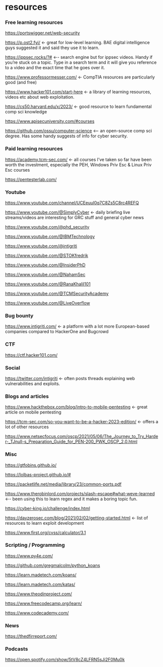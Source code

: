 # resources


### Free learning resources 

https://portswigger.net/web-security

https://p.ost2.fyi/ ← great for low-level learning. BAE digital intelligence guys suggested it and said they use it to learn.

https://ippsec.rocks/?#  ←- search engine but for ippsec videos. Handy if you’re stuck on a topic. Type in a search term and it will give you reference to a video and the exact time that he goes over it. 

https://www.professormesser.com/ ← CompTIA resources are particularly good (and free)

https://www.hacker101.com/start-here ← a library of learning resources, videos etc about web exploitation. 

https://cs50.harvard.edu/x/2023/ ← good resource to learn fundamental comp sci knowledge

https://www.apisecuniversity.com/#courses

https://github.com/ossu/computer-science  <-- an open-source comp sci degree. Has some handy suggests of info for cyber security.



### Paid learning resources

https://academy.tcm-sec.com/ ← all courses I’ve taken so far have been worth the investment, especially the PEH, Windows Priv Esc & Linux Priv Esc courses

https://pentesterlab.com/



### Youtube

https://www.youtube.com/channel/UCEeuul0q7C8Zs5C8rc4REFQ

https://www.youtube.com/@SimplyCyber ← daily briefing live streams/videos are interesting for GRC stuff and general cyber news

https://www.youtube.com/@phd_security

https://www.youtube.com/@IBMTechnology

https://www.youtube.com/@intigriti

https://www.youtube.com/@STOKfredrik

https://www.youtube.com/@InsiderPhD

https://www.youtube.com/@NahamSec

https://www.youtube.com/@RanaKhalil101

https://www.youtube.com/@TCMSecurityAcademy

https://www.youtube.com/@LiveOverflow




### Bug bounty

https://www.intigriti.com/ ← a platform with a lot more European-based companies compared to HackerOne and Bugcrowd



### CTF

https://ctf.hacker101.com/


### Social 

https://twitter.com/intigriti ← often posts threads explaining web vulnerabilities and exploits. 


### Blogs and articles

https://www.hackthebox.com/blog/intro-to-mobile-pentesting ← great article on mobile pentesting

https://tcm-sec.com/so-you-want-to-be-a-hacker-2023-edition/ ← offers a lot of other resources 

https://www.netsecfocus.com/oscp/2021/05/06/The_Journey_to_Try_Harder-_TJnull-s_Preparation_Guide_for_PEN-200_PWK_OSCP_2.0.html



### Misc

https://gtfobins.github.io/

https://lolbas-project.github.io/#

https://packetlife.net/media/library/23/common-ports.pdf

https://www.therobinlord.com/projects/slash-escape#what-weve-learned ←- been using this to learn regex and it makes a boring topic fun. 

https://cyber-king.io/challenge/index.html

https://dayzerosec.com/blog/2021/02/02/getting-started.html ← list of resources to learn exploit development

https://www.first.org/cvss/calculator/3.1



### Scripting / Programming

https://www.py4e.com/

https://github.com/gregmalcolm/python_koans

https://learn.madetech.com/koans/

https://learn.madetech.com/katas/

https://www.theodinproject.com/

https://www.freecodecamp.org/learn/

https://www.codecademy.com/



### News

https://thedfirreport.com/


### Podcasts

https://open.spotify.com/show/5tV8cZ4LFRN5sJi2F0Mu0k






